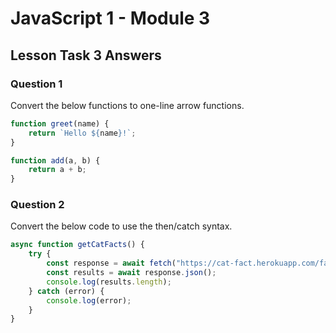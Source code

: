 # JavaScript 1 - Module 3

## Lesson Task 3 Answers

### Question 1

Convert the below functions to one-line arrow functions.

```js
function greet(name) {
    return `Hello ${name}!`;
}

function add(a, b) {
    return a + b;
}
```

### Question 2

Convert the below code to use the then/catch syntax.

```js
async function getCatFacts() {
    try {
        const response = await fetch("https://cat-fact.herokuapp.com/facts");
        const results = await response.json();
        console.log(results.length);
    } catch (error) {
        console.log(error);
    }
}
```
